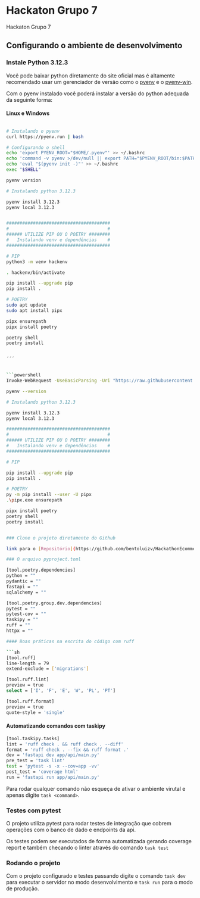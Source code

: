 # Hackaton Grupo 7

Hackaton Grupo 7

## Configurando o ambiente de desenvolvimento

### Instale Python 3.12.3

Você pode baixar python diretamente do site oficial mas é altamente recomendado usar um gerenciador de versão como o [pyenv](https://github.com/pyenv/pyenv) e o [pyenv-win](https://https://github.com/pyenv-win/pyenv-win).

Com o pyenv instalado você poderá instalar a versão do python adequada da seguinte forma:

#### Linux e Windows

```bash

# Instalando o pyenv
curl https://pyenv.run | bash

# Configurando o shell
echo 'export PYENV_ROOT="$HOME/.pyenv"' >> ~/.bashrc
echo 'command -v pyenv >/dev/null || export PATH="$PYENV_ROOT/bin:$PATH"' >> ~/.bashrc
echo 'eval "$(pyenv init -)"' >> ~/.bashrc
exec "$SHELL"

pyenv version

# Instalando python 3.12.3

pyenv install 3.12.3
pyenv local 3.12.3


#######################################
#                                     #
###### UTILIZE PIP OU O POETRY ########
#   Instalando venv e dependências    #
#######################################

# PIP
python3 -m venv hackenv

. hackenv/bin/activate

pip install --upgrade pip
pip install .

# POETRY
sudo apt update
sudo apt install pipx

pipx ensurepath
pipx install poetry

poetry shell
poetry install


´´´


```powershell
Invoke-WebRequest -UseBasicParsing -Uri "https://raw.githubusercontent.com/pyenv-win/pyenv-win/master/pyenv-win/install-pyenv-win.ps1" -OutFile "./install-pyenv-win.ps1"; &"./install-pyenv-win.ps1"

pyenv --version

# Instalando python 3.12.3

pyenv install 3.12.3
pyenv local 3.12.3

#######################################
#                                     #
###### UTILIZE PIP OU O POETRY ########
#   Instalando venv e dependências    #
#######################################

# PIP

pip install --upgrade pip
pip install .

# POETRY
py -m pip install --user -U pipx
.\pipx.exe ensurepath

pipx install poetry
poetry shell
poetry install


### Clone o projeto diretamente do Github

link para o [Repositório](https://github.com/bentoluizv/HackathonEcommercePizza)!!

### O arquivo pyproject.toml

[tool.poetry.dependencies]
python = ""
pydantic = ""
fastapi = ""
sqlalchemy = ""

[tool.poetry.group.dev.dependencies]
pytest = ""
pytest-cov = ""
taskipy = ""
ruff = ""
httpx = ""

#### Boas práticas na escrita do código com ruff

```sh
[tool.ruff]
line-length = 79
extend-exclude = ['migrations']

[tool.ruff.lint]
preview = true
select = ['I', 'F', 'E', 'W', 'PL', 'PT']

[tool.ruff.format]
preview = true
quote-style = 'single'
```

#### Automatizando comandos com taskipy

```sh
[tool.taskipy.tasks]
lint = 'ruff check . && ruff check . --diff'
format = 'ruff check . --fix && ruff format .'
dev = 'fastapi dev app/api/main.py'
pre_test = 'task lint'
test = 'pytest -s -x --cov=app -vv'
post_test = 'coverage html'
run = 'fastapi run app/api/main.py'
```

Para rodar qualquer comando não esqueça de ativar o ambiente virutal e apenas digite `task <command>`.

### Testes com pytest

O projeto utiliza pytest para rodar testes de integração que cobrem operações com o banco de dado e endpoints da api.

Os testes podem ser executados de forma automatizada gerando coverage report e também checando o linter através do comando `task test`

### Rodando o projeto

Com o projeto configurado e testes passando digite o comando `task dev` para executar o servidor no modo desenvolvimento e `task run` para o modo de produção.
